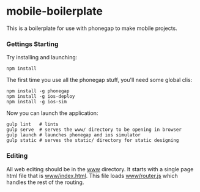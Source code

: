 mobile-boilerplate
==================

This is a boilerplate for use with phonegap to make mobile projects.

### Gettings Starting

Try installing and launching:

```
npm install
```

The first time you use all the phonegap stuff, you'll need some global clis:

```
npm install -g phonegap
npm install -g ios-deploy
npm install -g ios-sim
```

Now you can launch the application:

```
gulp lint   # lints
gulp serve  # serves the www/ directory to be opening in browser
gulp launch # launches phonegap and ios simulator
gulp static # serves the static/ directory for static designing
```

### Editing

All web editing should be in the [www](www) directory. It starts with a single page html file that is [www/index.html](www/index.html). This file loads [www/router.js](www/router.js) which handles the rest of the routing.
